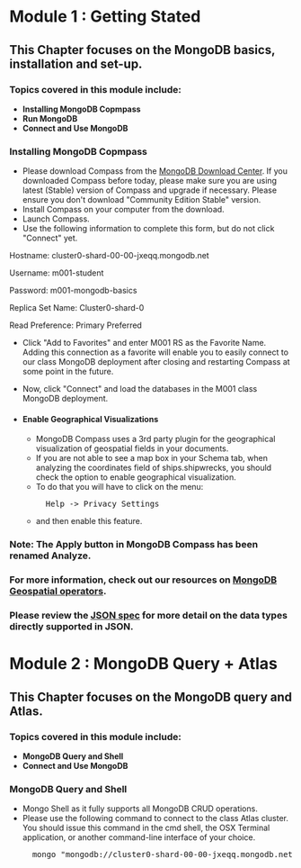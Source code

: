 # Module 1 : Getting Stated

## This Chapter focuses on the MongoDB basics, installation and set-up.

### Topics covered in this module include:

- **Installing MongoDB Copmpass**
- **Run MongoDB**
- **Connect and Use MongoDB**

### Installing MongoDB Copmpass

- Please download Compass from the [MongoDB Download Center](https://www.mongodb.com/download-center/compass). If you downloaded Compass before today, please make sure you are using latest (Stable) version of Compass and upgrade if necessary. Please ensure you don't download "Community Edition Stable" version.
- Install Compass on your computer from the download.
- Launch Compass.
- Use the following information to complete this form, but do not click "Connect" yet.

Hostname: cluster0-shard-00-00-jxeqq.mongodb.net

Username: m001-student

Password: m001-mongodb-basics

Replica Set Name: Cluster0-shard-0

Read Preference: Primary Preferred
- Click "Add to Favorites" and enter M001 RS as the Favorite Name. Adding this connection as a favorite will enable you to easily connect to our class MongoDB deployment after closing and restarting Compass at some point in the future.
- Now, click "Connect" and load the databases in the M001 class MongoDB deployment.

- #### Enable Geographical Visualizations
    - MongoDB Compass uses a 3rd party plugin for the geographical visualization of geospatial fields in your documents.
    - If you are not able to see a map box in your Schema tab, when analyzing the coordinates field of ships.shipwrecks, you should check the option to enable geographical visualization.
    - To do that you will have to click on the menu:<br>
        <pre>
        Help -> Privacy Settings</pre> 
    - and then enable this feature.


### Note: The Apply button in MongoDB Compass has been renamed Analyze.

### For more information, check out our resources on [MongoDB Geospatial operators](https://docs.mongodb.com/manual/reference/operator/query-geospatial/).

### Please review the [JSON spec](http://www.json.org/) for more detail on the data types directly supported in JSON.

# Module 2 : MongoDB Query + Atlas

## This Chapter focuses on the MongoDB query and Atlas.

### Topics covered in this module include:

- **MongoDB Query and Shell**
- **Connect and Use MongoDB**

### MongoDB Query and Shell

- Mongo Shell as it fully supports all MongoDB CRUD operations.
- Please use the following command to connect to the class Atlas cluster. You should issue this command in the cmd shell, the OSX Terminal application, or another command-line interface of your choice.<br>
    <pre>
    mongo "mongodb://cluster0-shard-00-00-jxeqq.mongodb.net:27017,cluster0-shard-00-01-jxeqq.mongodb.net:27017,cluster0-shard-00-02-jxeqq.mongodb.net:27017/test?replicaSet=Cluster0-shard-0" --authenticationDatabase admin --ssl --username m001-student --password m001-mongodb-basics</pre>